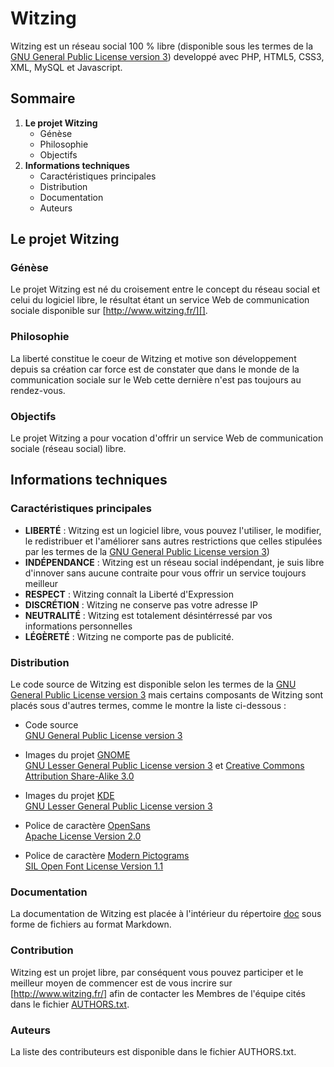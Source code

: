 # Witzing

Witzing est un réseau social 100 % libre (disponible sous les termes de la [GNU General Public License version 3][]) developpé avec PHP, HTML5, CSS3, XML, MySQL et Javascript.

## Sommaire

1. **Le projet Witzing**
    - Génèse
    - Philosophie
    - Objectifs
2. **Informations techniques**
    - Caractéristiques principales
    - Distribution
    - Documentation
    - Auteurs

## Le projet Witzing

### Génèse
Le projet Witzing est né du croisement entre le concept du réseau social et celui du logiciel libre, le résultat étant un service Web de communication sociale disponible sur [http://www.witzing.fr/][].

### Philosophie

La liberté constitue le coeur de Witzing et motive son développement depuis sa création car force est de constater que dans le monde de la  communication sociale sur le Web cette dernière n'est pas toujours au rendez-vous.

### Objectifs

Le projet Witzing a pour vocation d'offrir un service Web de communication sociale (réseau social) libre.

## Informations techniques

### Caractéristiques principales

- **LIBERTÉ** : Witzing est un logiciel libre, vous pouvez l'utiliser, le modifier, le redistribuer et l'améliorer sans autres restrictions que celles stipulées par les termes de la [GNU General Public License version 3][])
- **INDÉPENDANCE** : Witzing est un réseau social indépendant, je suis libre d'innover sans aucune contraite pour vous offrir un service toujours meilleur
- **RESPECT** : Witzing connaît la Liberté d'Expression
- **DISCRÉTION** : Witzing ne conserve pas votre adresse IP
- **NEUTRALITÉ** : Witzing est totalement désintérressé par vos informations personnelles
- **LÉGÈRETÉ** : Witzing ne comporte pas de publicité.

### Distribution

Le code source de Witzing est disponible selon les termes de la [GNU General Public License version 3][] mais certains composants de Witzing sont placés sous d'autres termes, comme le montre la liste ci-dessous :

- Code source  
    [GNU General Public License version 3][]
    
- Images du projet [GNOME][]  
    [GNU Lesser General Public License version 3][] et [Creative Commons Attribution Share-Alike 3.0][]
    
- Images du projet [KDE][]  
    [GNU Lesser General Public License version 3][]
    
- Police de caractère [OpenSans][]  
    [Apache License Version 2.0][]
    
- Police de caractère [Modern Pictograms][]  
    [SIL Open Font License Version 1.1][]

### Documentation

La documentation de Witzing est placée à l'intérieur du répertoire [doc][] sous forme de fichiers au format Markdown.

### Contribution

Witzing est un projet libre, par conséquent vous pouvez participer et le meilleur moyen de commencer est de vous incrire sur [http://www.witzing.fr/] afin de contacter les Membres de l'équipe cités dans le fichier [AUTHORS.txt][].

### Auteurs

La liste des contributeurs est disponible dans le fichier AUTHORS.txt.

[GNU General Public License version 3]: http://www.gnu.org/licenses/gpl.txt "GNU General Public License Version 3"
[GNU Lesser General Public License version 3]: http://www.gnu.org/licenses/lgpl.txt "GNU Lesser General Public License Version 3"
[Creative Commons Attribution Share-Alike 3.0]: http://creativecommons.org/licenses/by-sa/3.0/ "Creative Commons Attribution Share-Alike 3.0"
[SIL Open Font License Version 1.1]: http://scripts.sil.org/cms/scripts/page.php?item_id=OFL_web "SIL Open Font License Version 1.1"
[Apache License Version 2.0]: http://www.apache.org/licenses/LICENSE-2.0.txt "Apache License Version 2.0"
[GNOME]: http://www.gnome.org/ "Gnome"
[KDE]: http://www.kde.org/ "KDE"
[OpenSans]: http://www.google.com/fonts/specimen/Open+Sans "Open Sans"
[Modern Pictograms]: http://johncaserta.com/modern-pictograms/ "Modern Pictograms"
[http://www.witzing.fr/]: http://www.witzing.fr/ "Witzing"
[doc]: doc
[AUTHORS.txt]: AUTHORS.txt

